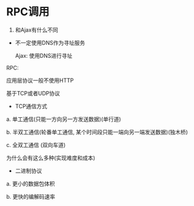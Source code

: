 # RPC调用
1. 和Ajax有什么不同 

- 不一定使用DNS作为寻址服务
  
  Ajax: 使用DNS进行寻址 

RPC: 
   
应用层协议一般不使用HTTP

基于TCP或者UDP协议

- TCP通信方式

a. 单工通信(只能一方向另一方发送数据)(单行道)

b. 半双工通信(轮番单工通信, 某个时间段只能一端向另一端发送数据)(独木桥)

c. 全双工通信 (双向车道)

为什么会有这么多种(实现难度和成本)

- 二进制协议

a. 更小的数据包体积

b. 更快的编解码速率